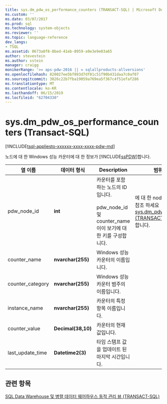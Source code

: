 ```yaml
---
title: sys.dm_pdw_os_performance_counters (TRANSACT-SQL) | Microsoft Docs
ms.custom: ''
ms.date: 03/07/2017
ms.prod: sql
ms.technology: system-objects
ms.reviewer: ''
ms.topic: language-reference
dev_langs:
- TSQL
ms.assetid: 0673a8f8-8bed-41eb-8959-a9e3e9e03a65
author: stevestein
ms.author: sstein
manager: craigg
monikerRange: '>= aps-pdw-2016 || = sqlallproducts-allversions'
ms.openlocfilehash: 820027ee5bf893d7df81c51f90b431daa7c0af07
ms.sourcegitcommit: 3026c22b7fba19059a769ea5f367c4f51efaf286
ms.translationtype: MT
ms.contentlocale: ko-KR
ms.lasthandoff: 06/15/2019
ms.locfileid: "62704330"
---
```

# <a name="sysdmpdwosperformancecounters-transact-sql"></a>sys.dm_pdw_os_performance_counters (Transact-SQL)
[!INCLUDE[tsql-appliesto-xxxxxx-xxxx-xxxx-pdw-md](../../includes/tsql-appliesto-xxxxxx-xxxx-xxxx-pdw-md.md)]

  노드에 대 한 Windows 성능 카운터에 대 한 정보가 [!INCLUDE[ssPDW](../../includes/sspdw-md.md)]합니다.  
  
|열 이름|데이터 형식|Description|범위|  
|-----------------|---------------|-----------------|-----------|  
|pdw_node_id|**int**|카운터를 포함 하는 노드의 ID입니다.<br /><br /> pdw_node_id 및 counter_name이이 보기에 대 한 키를 구성합니다.|에 대 한 node_id를 참조 하세요 [sys.dm_pdw_nodes &#40;TRANSACT-SQL&#41;](../../relational-databases/system-dynamic-management-views/sys-dm-pdw-nodes-transact-sql.md)합니다.|  
|counter_name|**nvarchar(255)**|Windows 성능 카운터의 이름입니다.||  
|counter_category|**nvarchar(255)**|Windows 성능 카운터 범주의 이름입니다.||  
|instance_name|**nvarchar(255)**|카운터의 특정 항목 이름입니다.||  
|counter_value|**Decimal(38,10)**|카운터의 현재 값입니다.||  
|last_update_time|**Datetime2(3)**|타임 스탬프 값을 업데이트 된 마지막 시간입니다.||  
  
## <a name="see-also"></a>관련 항목  
 [SQL Data Warehouse 및 병렬 데이터 웨어하우스 동적 관리 뷰 &#40;TRANSACT-SQL&#41;](../../relational-databases/system-dynamic-management-views/sql-and-parallel-data-warehouse-dynamic-management-views.md)  
  
  
